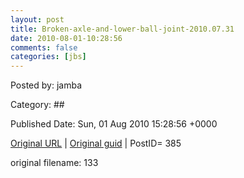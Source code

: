 ```yaml
---
layout: post
title: Broken-axle-and-lower-ball-joint-2010.07.31
date: 2010-08-01-10:28:56
comments: false
categories: [jbs]
---
```




 

Posted by: jamba

Category: ## 


Published Date: Sun, 01 Aug 2010 15:28:56 +0000 

<a href="http://factorq.net/2010/08/01/jeep-escapades-and-damages/dsc09217_1/">Original URL</a> | <a href="http://factorq.files.wordpress.com/2010/08/dsc09217_1.jpg">Original guid</a> | PostID= 385

 original filename: 133